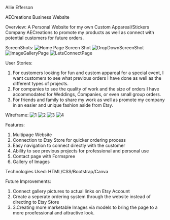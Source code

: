 Allie Efferson

AECreations Business Website

Overview:
A Personal Website for my own Custom Appareal/Stickers Company AECreations to promote my products as well as connect with potential customers for future orders. 

ScreenShots:
![Home Page Screen Shot](https://github.com/user-attachments/assets/6dcf88dc-649a-4ea6-8073-8f58e6dfa91a)
![DropDownScreenShot](https://github.com/user-attachments/assets/84dfd580-3149-46c0-adeb-3bdb081704c1)
![ImageGalleryPage](https://github.com/user-attachments/assets/7a4f386a-9153-4a53-9460-17b2500aa189)
![LetsConnectPage](https://github.com/user-attachments/assets/a87dc181-14ce-4e4b-a70d-4c837aa3aba5)

User Stories:
1. For customers looking for fun and custom appareal for a special event, I want customers to see what previous orders I have done as well as the different types of projects.
2. For companies to see the quality of work and the size of orders I have accommodated for Weddings, Companies, or even small group orders.
3. For friends and family to share my work as well as promote my company in an easier and unique fashion aside from Etsy.

Wireframe:
![1](https://github.com/user-attachments/assets/9bc2717d-2bc8-4612-956d-4cc70070a4bf)
![2](https://github.com/user-attachments/assets/513494d8-fa73-4e30-9859-e347df5e71d9)
![3](https://github.com/user-attachments/assets/b1e11cdb-a6ea-4d9b-b03d-6ea25f5bdbe1)
![4](https://github.com/user-attachments/assets/d7e39957-717e-4a52-8a00-39357461a7b2)

Features:
1. Multipage Website
2. Connection to Etsy Store for quicker ordering process
3. Easy navigation to connect directly with the customer
4. Ability to see previous projects for professional and personal use
5. Contact page with Formspree
6. Gallery of Images

Technologies Used:
HTML/CSS/Bootstrap/Canva

Future Improvements:
1. Connect gallery pictures to actual links on Etsy Account
2. Create a seperate ordering system through the website instead of directing to Etsy Store
3. 3.Creating more marketable Images via models to bring the page to a more proefessional and attractive look.




